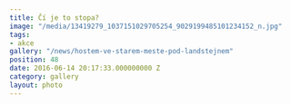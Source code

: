 ```yaml
---
title: Čí je to stopa?
image: "/media/13419279_1037151029705254_9029199485101234152_n.jpg"
tags:
- akce
gallery: "/news/hostem-ve-starem-meste-pod-landstejnem"
position: 48
date: 2016-06-14 20:17:33.000000000 Z
category: gallery
layout: photo
---
```

